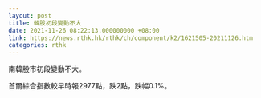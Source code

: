 ```yaml
---
layout: post
title: 韓股初段變動不大
date: 2021-11-26 08:22:13.000000000 +08:00
link: https://news.rthk.hk/rthk/ch/component/k2/1621505-20211126.htm
categories: rthk
---
```


南韓股市初段變動不大。

首爾綜合指數較早時報2977點，跌2點，跌幅0.1%。
